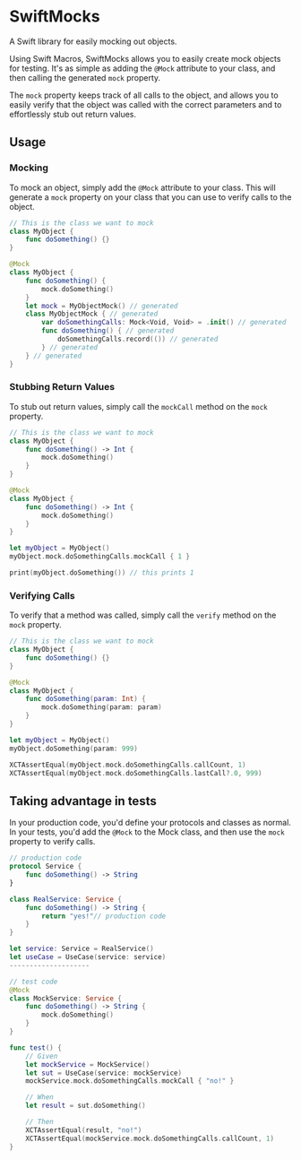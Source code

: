 # SwiftMocks

A Swift library for easily mocking out objects.

Using Swift Macros, SwiftMocks allows you to easily create mock objects for testing. It's as simple as adding the `@Mock` attribute to your class, and then calling the generated `mock` property.

The `mock` property keeps track of all calls to the object, and allows you to easily verify that the object was called with the correct parameters and to effortlessly stub out return values.

## Usage

### Mocking

To mock an object, simply add the `@Mock` attribute to your class. This will generate a `mock` property on your class that you can use to verify calls to the object.

```swift
// This is the class we want to mock
class MyObject {
    func doSomething() {}
}

@Mock
class MyObject {
    func doSomething() {
        mock.doSomething()
    }
    let mock = MyObjectMock() // generated
    class MyObjectMock { // generated
        var doSomethingCalls: Mock<Void, Void> = .init() // generated
        func doSomething() { // generated
            doSomethingCalls.record(()) // generated
        } // generated
    } // generated
}
```

### Stubbing Return Values

To stub out return values, simply call the `mockCall` method on the `mock` property.

```swift
// This is the class we want to mock
class MyObject {
    func doSomething() -> Int { 
        mock.doSomething()
    }
}

@Mock
class MyObject {
    func doSomething() -> Int {
        mock.doSomething()
    }
}

let myObject = MyObject()
myObject.mock.doSomethingCalls.mockCall { 1 }

print(myObject.doSomething()) // this prints 1
```

### Verifying Calls

To verify that a method was called, simply call the `verify` method on the `mock` property.

```swift
// This is the class we want to mock
class MyObject {
    func doSomething() {}
}

@Mock
class MyObject {
    func doSomething(param: Int) {
        mock.doSomething(param: param)
    }
}

let myObject = MyObject()
myObject.doSomething(param: 999)

XCTAssertEqual(myObject.mock.doSomethingCalls.callCount, 1)
XCTAssertEqual(myObject.mock.doSomethingCalls.lastCall?.0, 999)
```

## Taking advantage in tests

In your production code, you'd define your protocols and classes as normal. In your tests, you'd add the `@Mock` to the Mock class, and then use the `mock` property to verify calls.

```swift
// production code
protocol Service {
    func doSomething() -> String 
}

class RealService: Service {
    func doSomething() -> String {
        return "yes!"// production code
    }
}

let service: Service = RealService()
let useCase = UseCase(service: service)
--------------------

// test code
@Mock
class MockService: Service {
    func doSomething() -> String {
        mock.doSomething()
    }
}

func test() {
    // Given
    let mockService = MockService()
    let sut = UseCase(service: mockService)
    mockService.mock.doSomethingCalls.mockCall { "no!" }

    // When
    let result = sut.doSomething()

    // Then
    XCTAssertEqual(result, "no!")
    XCTAssertEqual(mockService.mock.doSomethingCalls.callCount, 1)
}
```
